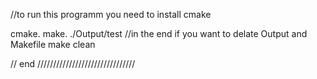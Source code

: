 //to run this programm you need to install cmake

cmake.
make.
./Output/test
//in the end if you want to delate Output and Makefile 
make clean

// end ///////////////////////////////
